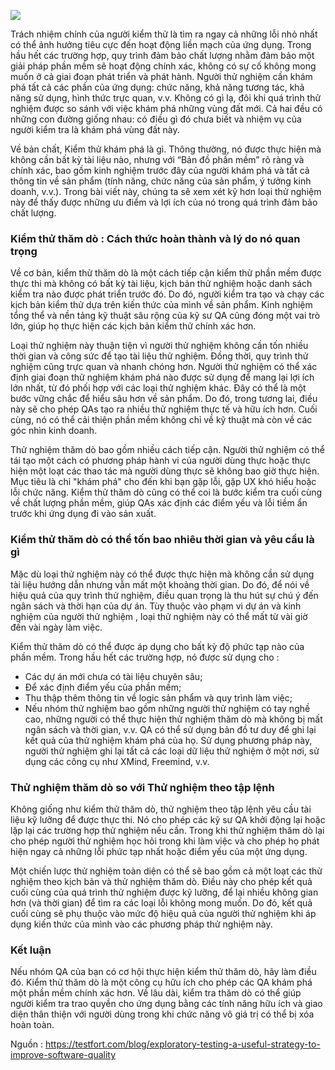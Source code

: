 ![](https://images.viblo.asia/ffa816d5-9b69-4a4d-a87a-ef9df80d04f3.jpeg)


Trách nhiệm chính của người kiểm thử là tìm ra ngay cả những lỗi nhỏ nhất có thể ảnh hưởng tiêu cực đến hoạt động liền mạch của ứng dụng. Trong hầu hết các trường hợp, quy trình đảm bảo chất lượng nhằm đảm bảo một giải pháp phần mềm sẽ hoạt động chính xác, không có sự cố không mong muốn ở cả giai đoạn phát triển và phát hành. Người thử nghiệm cần khám phá tất cả các phần của ứng dụng: chức năng, khả năng tương tác, khả năng sử dụng, hình thức trực quan, v.v. Không có gì lạ, đôi khi quá trình thử nghiệm được so sánh với việc khám phá những vùng đất mới. Cả hai đều có những con đường giống nhau: có điều gì đó chưa biết và nhiệm vụ của người kiểm tra là khám phá vùng đất này.

Về bản chất, Kiểm thử khám phá là gì. Thông thường, nó được thực hiện mà không cần bất kỳ tài liệu nào, nhưng với “Bản đồ phần mềm” rõ ràng và chính xác, bao gồm kinh nghiệm trước đây của người khám phá và tất cả thông tin về sản phẩm (tính năng, chức năng của sản phẩm, ý tưởng kinh doanh, v.v.). Trong bài viết này, chúng ta sẽ xem xét kỹ hơn loại thử nghiệm này để thấy được những ưu điểm và lợi ích của nó trong quá trình đảm bảo chất lượng.

### Kiểm thử thăm dò : Cách thức hoàn thành và lý do nó quan trọng

Về cơ bản, kiểm thử thăm dò là một cách tiếp cận kiểm thử phần mềm được thực thi mà không có bất kỳ tài liệu, kịch bản thử nghiệm hoặc danh sách kiểm tra nào được phát triển trước đó. Do đó, người kiểm tra tạo và chạy các kịch bản kiểm thử dựa trên kiến thức của mình về sản phẩm. Kinh nghiệm tổng thể và nền tảng kỹ thuật sâu rộng của kỹ sư QA cũng đóng một vai trò lớn, giúp họ thực hiện các kịch bản kiểm thử chính xác hơn.

Loại thử nghiệm này thuận tiện vì người thử nghiệm không cần tốn nhiều thời gian và công sức để tạo tài liệu thử nghiệm. Đồng thời, quy trình thử nghiệm cũng trực quan và nhanh chóng hơn. Người thử nghiệm có thể xác định giai đoạn thử nghiệm khám phá nào được sử dụng để mang lại lợi ích lớn nhất, từ đó phối hợp với các loại thử nghiệm khác. Đây có thể là một bước vững chắc để hiểu sâu hơn về sản phẩm. Do đó, trong tương lai, điều này sẽ cho phép QAs tạo ra nhiều thử nghiệm thực tế và hữu ích hơn. Cuối cùng, nó có thể cải thiện phần mềm không chỉ về kỹ thuật mà còn về các góc nhìn kinh doanh.

Thử nghiệm thăm dò bao gồm nhiều cách tiếp cận. Người thử nghiệm có thể tái tạo một cách có phương pháp hành vi của người dùng thực hoặc thực hiện một loạt các thao tác mà người dùng thực sẽ không bao giờ thực hiện. Mục tiêu là chỉ "khám phá" cho đến khi bạn gặp lỗi, gặp UX khó hiểu hoặc lỗi chức năng. Kiểm thử thăm dò cũng có thể coi là bước kiểm tra cuối cùng về chất lượng phần mềm, giúp QAs xác định các điểm yếu và lỗi tiềm ẩn trước khi ứng dụng đi vào sản xuất.
### 
### Kiểm thử thăm dò có thể tốn bao nhiêu thời gian và yêu cầu là gì

Mặc dù loại thử nghiệm này có thể được thực hiện mà không cần sử dụng tài liệu hướng dẫn nhưng vẫn mất một khoảng thời gian. Do đó, để nói về hiệu quả của quy trình thử nghiệm, điều quan trọng là thu hút sự chú ý đến ngân sách và thời hạn của dự án. Tùy thuộc vào phạm vi dự án và kinh nghiệm của người thử nghiệm , loại thử nghiệm này có thể mất từ ​​vài giờ đến vài ngày làm việc.

Kiểm thử thăm dò có thể được áp dụng cho bất kỳ độ phức tạp nào của phần mềm. Trong hầu hết các trường hợp, nó được sử dụng cho :

- Các dự án mới chưa có tài liệu chuyên sâu;
- Để xác định điểm yếu của phần mềm;
- Thu thập thêm thông tin về logic sản phẩm và quy trình làm việc;
- Nếu nhóm thử nghiệm bao gồm những người thử nghiệm có tay nghề cao, những người có thể thực hiện thử nghiệm thăm dò mà không bị mất ngân sách và thời gian, v.v.
QA có thể sử dụng bản đồ tư duy để ghi lại kết quả của thử nghiệm khám phá của họ. Sử dụng phương pháp này, người thử nghiệm ghi lại tất cả các loại dữ liệu thử nghiệm ở một nơi, sử dụng các công cụ như XMind, Freemind, v.v. 

### Thử nghiệm thăm dò so với Thử nghiệm theo tập lệnh

Không giống như kiểm thử thăm dò, thử nghiệm theo tập lệnh yêu cầu tài liệu kỹ lưỡng để được thực thi. Nó cho phép các kỹ sư QA khởi động lại hoặc lặp lại các trường hợp thử nghiệm nếu cần. Trong khi thử nghiệm thăm dò lại cho phép người thử nghiệm học hỏi trong khi làm việc và cho phép họ phát hiện ngay cả những lỗi phức tạp nhất hoặc điểm yếu của một ứng dụng.

Một chiến lược thử nghiệm toàn diện có thể sẽ bao gồm cả một loạt các thử nghiệm theo kịch bản và thử nghiệm thăm dò. Điều này cho phép kết quả cuối cùng của quá trình thử nghiệm được kỹ lưỡng, để lại nhiều không gian hơn (và thời gian) để tìm ra các loại lỗi không mong muốn. Do đó, kết quả cuối cùng sẽ phụ thuộc vào mức độ hiệu quả của người thử nghiệm khi áp dụng kiến ​​thức của mình vào các phương pháp thử nghiệm này.

### Kết luận
Nếu nhóm QA của bạn có cơ hội thực hiện kiểm thử thăm dò, hãy làm điều đó. Kiểm thử thăm dò là một công cụ hữu ích cho phép các QA khám phá một phần mềm chính xác hơn. Về lâu dài, kiểm tra thăm dò có thể giúp người kiểm tra trao quyền cho ứng dụng bằng các tính năng hữu ích và giao diện thân thiện với người dùng trong khi chức năng vô giá trị có thể bị xóa hoàn toàn.

Nguồn : https://testfort.com/blog/exploratory-testing-a-useful-strategy-to-improve-software-quality